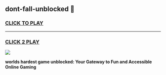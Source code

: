 
## dont-fall-unblocked 👋
<h3>
<a href="https://premium.freeplayer.one?title=dont-fall-unblocked&ref=14F">CLICK TO PLAY</a></h3>
<hr>

<h3>
<a href="https://premium.freeplayer.one?title=dont-fall-unblocked&ref=14F">CLICK 2 PLAY</a>
  
</h3>

<a href="https://premium.freeplayer.one?title=dont-fall-unblocked&ref=12F/"><img src="https://clearcache.store/games.png"></a>


**worlds hardest game unblocked: Your Gateway to Fun and Accessible Online Gaming**
